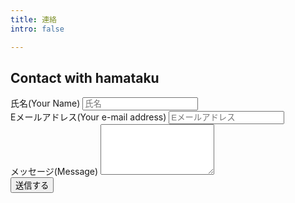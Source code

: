 ```yaml
---
title: 連絡
intro: false

---
```

<div class="page-title text-center animate">

## Contact with hamataku
</div>
<form name="contact" method="POST" netlify>
  <div class="form-group">
    <label>氏名(Your Name)</label>
    <input type="text" name="name" class="form-control-lg" placeholder="氏名">
  </div>
  <div class="form-group">
    <label for="exampleInputEmail1">Eメールアドレス(Your e-mail address)</label>
    <input type="email" name="email" class="form-control-lg" placeholder="Eメールアドレス">
  </div>
  <div class="form-group">
    <label for="exampleFormControlTextarea1">メッセージ(Message)</label>
    <textarea class="form-control-lg"  name="message" rows="5"></textarea>
  </div>
  <div class="mx-auto" style="width: 90px;margin-bottom:10px">
    <button type="submit" class="btn btn-primary btn-lg">送信する</button>
  </div>
</form>
